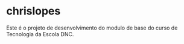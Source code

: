 # chrislopes
Este é o projeto de desenvolvimento do modulo de base do curso de Tecnologia da Escola DNC.
